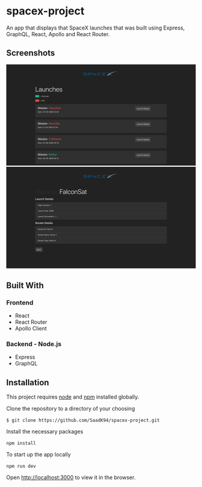# spacex-project

An app that displays that SpaceX launches that was built using Express, GraphQL, React, Apollo and React Router.

## Screenshots

![launches](https://github.com/SaadK94/spacex-project/blob/master/screenshots/launches.png)
![launch-details](https://github.com/SaadK94/spacex-project/blob/master/screenshots/launch-details.png)

## Built With

### Frontend

- React
- React Router
- Apollo Client

### Backend - Node.js

- Express
- GraphQL

## Installation

This project requires [node](http://nodejs.org) and [npm](https://npmjs.com) installed globally.

Clone the repository to a directory of your choosing

```
$ git clone https://github.com/SaadK94/spacex-project.git
```

Install the necessary packages

```
npm install
```

To start up the app locally

```
npm run dev
```

Open [http://localhost:3000](http://localhost:3000) to view it in the browser.
